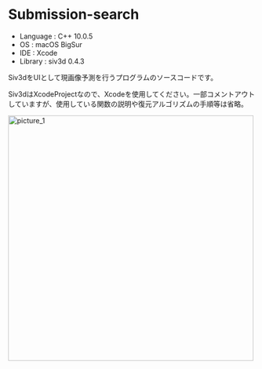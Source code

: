 # Submission-search

- Language : C++ 10.0.5
- OS : macOS BigSur
- IDE : Xcode
- Library : siv3d 0.4.3


Siv3dをUIとして現画像予測を行うプログラムのソースコードです。

Siv3dはXcodeProjectなので、Xcodeを使用してください。一部コメントアウトしていますが、使用している関数の説明や復元アルゴリズムの手順等は省略。


<img width="500" alt="picture_1" src="https://user-images.githubusercontent.com/49393142/136678645-dca9a616-1500-409a-a962-d386a6784c65.png">
